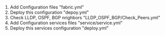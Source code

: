 1. Add Configuration files "fabric.yml"
2. Deploy this configuration "depoy.yml"
3. Check LLDP, OSPF, BGP nrighbors "LLDP_OSPF_BGP/Check_Peers.yml"
4. Add Configuration services files "service/service.yml"
5. Deploy this services configuration "deploy.yml" 
